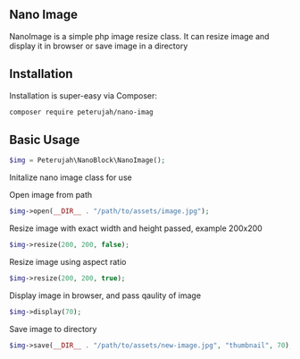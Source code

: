 ## Nano Image

NanoImage is a simple php image resize class. It can resize image and display it in browser or save image in a directory

## Installation

Installation is super-easy via Composer:
```md
composer require peterujah/nano-imag
```

## Basic Usage

```php
$img = Peterujah\NanoBlock\NanoImage();
```
Initalize nano image class for use


Open image from path 

```php
$img->open(__DIR__ . "/path/to/assets/image.jpg");
```

Resize image with exact width and height passed, example 200x200 

```php
$img->resize(200, 200, false);
```
Resize image using aspect ratio

```php
$img->resize(200, 200, true);
```

Display image in browser, and pass qaulity of image

```php
$img->display(70);
```

Save image to directory
```php
$img->save(__DIR__ . "/path/to/assets/new-image.jpg", "thumbnail", 70);
    
